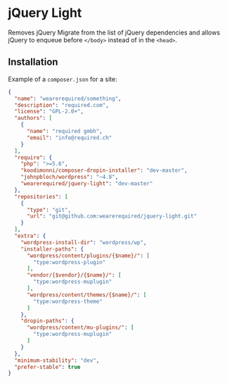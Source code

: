 # jQuery Light

Removes jQuery Migrate from the list of jQuery dependencies and allows jQuery to enqueue before `</body>` instead of in the `<head>`.

## Installation

Example of a `composer.json` for a site:

```json
{
  "name": "wearerequired/something",
  "description": "required.com",
  "license": "GPL-2.0+",
  "authors": [
    {
      "name": "required gmbh",
      "email": "info@required.ch"
    }
  ],
  "require": {
    "php": ">=5.6",
    "koodimonni/composer-dropin-installer": "dev-master",
    "johnpbloch/wordpress": "~4.8",
    "wearerequired/jquery-light": "dev-master"
  },
  "repositories": [
    {
      "type": "git",
      "url": "git@github.com:wearerequired/jquery-light.git"
    }
  ],
  "extra": {
    "wordpress-install-dir": "wordpress/wp",
    "installer-paths": {
      "wordpress/content/plugins/{$name}/": [
        "type:wordpress-plugin"
      ],
      "vendor/{$vendor}/{$name}/": [
        "type:wordpress-muplugin"
      ],
      "wordpress/content/themes/{$name}/": [
        "type:wordpress-theme"
      ]
    },
    "dropin-paths": {
      "wordpress/content/mu-plugins/": [
        "type:wordpress-muplugin"
      ]
    }
  },
  "minimum-stability": "dev",
  "prefer-stable": true
}
```
